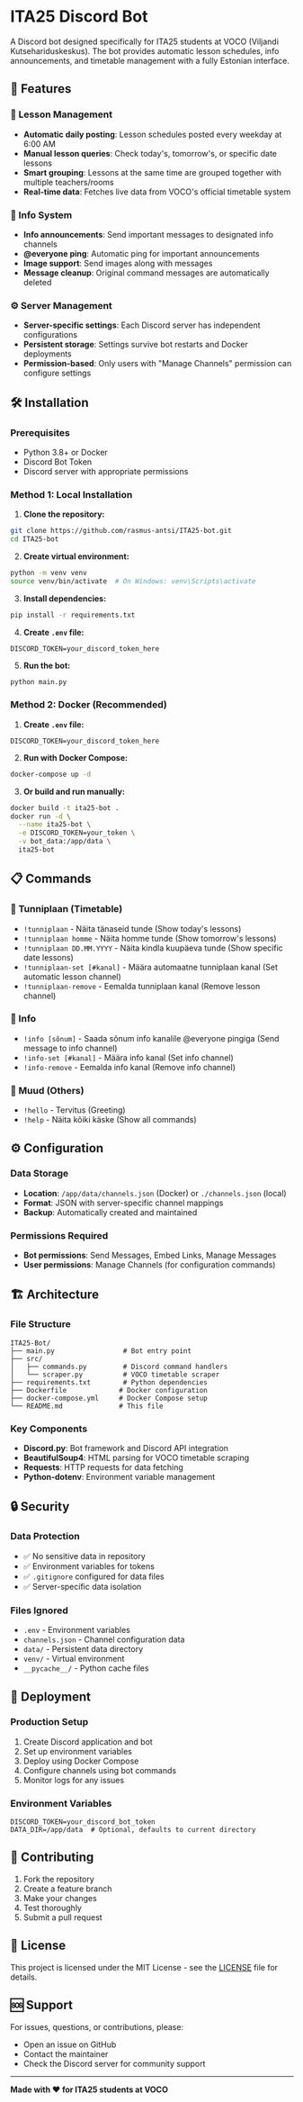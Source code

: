 # ITA25 Discord Bot

A Discord bot designed specifically for ITA25 students at VOCO (Viljandi Kutsehariduskeskus). The bot provides automatic lesson schedules, info announcements, and timetable management with a fully Estonian interface.

## 🚀 Features

### 📅 Lesson Management
- **Automatic daily posting**: Lesson schedules posted every weekday at 6:00 AM
- **Manual lesson queries**: Check today's, tomorrow's, or specific date lessons
- **Smart grouping**: Lessons at the same time are grouped together with multiple teachers/rooms
- **Real-time data**: Fetches live data from VOCO's official timetable system

### 📢 Info System
- **Info announcements**: Send important messages to designated info channels
- **@everyone ping**: Automatic ping for important announcements
- **Image support**: Send images along with messages
- **Message cleanup**: Original command messages are automatically deleted

### ⚙️ Server Management
- **Server-specific settings**: Each Discord server has independent configurations
- **Persistent storage**: Settings survive bot restarts and Docker deployments
- **Permission-based**: Only users with "Manage Channels" permission can configure settings

## 🛠️ Installation

### Prerequisites
- Python 3.8+ or Docker
- Discord Bot Token
- Discord server with appropriate permissions

### Method 1: Local Installation

1. **Clone the repository:**
```bash
git clone https://github.com/rasmus-antsi/ITA25-bot.git
cd ITA25-bot
```

2. **Create virtual environment:**
```bash
python -m venv venv
source venv/bin/activate  # On Windows: venv\Scripts\activate
```

3. **Install dependencies:**
```bash
pip install -r requirements.txt
```

4. **Create `.env` file:**
```env
DISCORD_TOKEN=your_discord_token_here
```

5. **Run the bot:**
```bash
python main.py
```

### Method 2: Docker (Recommended)

1. **Create `.env` file:**
```env
DISCORD_TOKEN=your_discord_token_here
```

2. **Run with Docker Compose:**
```bash
docker-compose up -d
```

3. **Or build and run manually:**
```bash
docker build -t ita25-bot .
docker run -d \
  --name ita25-bot \
  -e DISCORD_TOKEN=your_token \
  -v bot_data:/app/data \
  ita25-bot
```

## 📋 Commands

### 📅 Tunniplaan (Timetable)
- `!tunniplaan` - Näita tänaseid tunde (Show today's lessons)
- `!tunniplaan homme` - Näita homme tunde (Show tomorrow's lessons)
- `!tunniplaan DD.MM.YYYY` - Näita kindla kuupäeva tunde (Show specific date lessons)
- `!tunniplaan-set [#kanal]` - Määra automaatne tunniplaan kanal (Set automatic lesson channel)
- `!tunniplaan-remove` - Eemalda tunniplaan kanal (Remove lesson channel)

### 📢 Info
- `!info [sõnum]` - Saada sõnum info kanalile @everyone pingiga (Send message to info channel)
- `!info-set [#kanal]` - Määra info kanal (Set info channel)
- `!info-remove` - Eemalda info kanal (Remove info channel)

### 🔧 Muud (Others)
- `!hello` - Tervitus (Greeting)
- `!help` - Näita kõiki käske (Show all commands)

## ⚙️ Configuration

### Data Storage
- **Location**: `/app/data/channels.json` (Docker) or `./channels.json` (local)
- **Format**: JSON with server-specific channel mappings
- **Backup**: Automatically created and maintained

### Permissions Required
- **Bot permissions**: Send Messages, Embed Links, Manage Messages
- **User permissions**: Manage Channels (for configuration commands)

## 🏗️ Architecture

### File Structure
```
ITA25-Bot/
├── main.py                 # Bot entry point
├── src/
│   ├── commands.py         # Discord command handlers
│   └── scraper.py          # VOCO timetable scraper
├── requirements.txt        # Python dependencies
├── Dockerfile             # Docker configuration
├── docker-compose.yml     # Docker Compose setup
└── README.md              # This file
```

### Key Components
- **Discord.py**: Bot framework and Discord API integration
- **BeautifulSoup4**: HTML parsing for VOCO timetable scraping
- **Requests**: HTTP requests for data fetching
- **Python-dotenv**: Environment variable management

## 🔒 Security

### Data Protection
- ✅ No sensitive data in repository
- ✅ Environment variables for tokens
- ✅ `.gitignore` configured for data files
- ✅ Server-specific data isolation

### Files Ignored
- `.env` - Environment variables
- `channels.json` - Channel configuration data
- `data/` - Persistent data directory
- `venv/` - Virtual environment
- `__pycache__/` - Python cache files

## 🚀 Deployment

### Production Setup
1. Create Discord application and bot
2. Set up environment variables
3. Deploy using Docker Compose
4. Configure channels using bot commands
5. Monitor logs for any issues

### Environment Variables
```env
DISCORD_TOKEN=your_discord_bot_token
DATA_DIR=/app/data  # Optional, defaults to current directory
```

## 🤝 Contributing

1. Fork the repository
2. Create a feature branch
3. Make your changes
4. Test thoroughly
5. Submit a pull request

## 📄 License

This project is licensed under the MIT License - see the [LICENSE](LICENSE) file for details.

## 🆘 Support

For issues, questions, or contributions, please:
- Open an issue on GitHub
- Contact the maintainer
- Check the Discord server for community support

---

**Made with ❤️ for ITA25 students at VOCO**